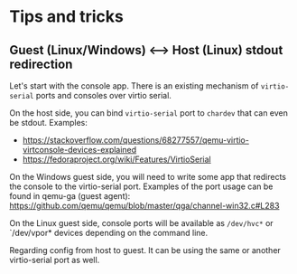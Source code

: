 # Tips and tricks

## Guest (Linux/Windows) <--> Host (Linux) stdout redirection

Let's start with the console app. There is an existing mechanism of `virtio-serial` ports 
and consoles over virtio serial. 

On the host side, you can bind `virtio-serial` port to `chardev` that can even be stdout.
Examples:
 - https://stackoverflow.com/questions/68277557/qemu-virtio-virtconsole-devices-explained
 - https://fedoraproject.org/wiki/Features/VirtioSerial

On the Windows guest side, you will need to write some app that redirects the console to the virtio-serial port. 
Examples of the port usage can be found in qemu-ga (guest agent): https://github.com/qemu/qemu/blob/master/qga/channel-win32.c#L283

On the Linux guest side, console ports will be available as `/dev/hvc*` or `/dev/vpor* devices depending on the command line.

Regarding config from host to guest. It can be using the same or another virtio-serial port as well.

